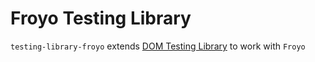 # Froyo Testing Library

`testing-library-froyo` extends [DOM Testing Library](https://testing-library.com/docs/dom-testing-library/intro/) to work with `Froyo`
